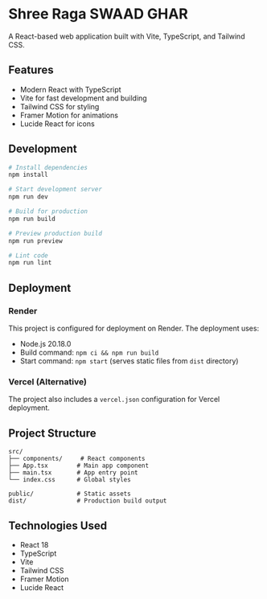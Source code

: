 # Shree Raga SWAAD GHAR

A React-based web application built with Vite, TypeScript, and Tailwind CSS.

## Features

- Modern React with TypeScript
- Vite for fast development and building
- Tailwind CSS for styling
- Framer Motion for animations
- Lucide React for icons

## Development

```bash
# Install dependencies
npm install

# Start development server
npm run dev

# Build for production
npm run build

# Preview production build
npm run preview

# Lint code
npm run lint
```

## Deployment

### Render

This project is configured for deployment on Render. The deployment uses:

- Node.js 20.18.0
- Build command: `npm ci && npm run build`
- Start command: `npm start` (serves static files from `dist` directory)

### Vercel (Alternative)

The project also includes a `vercel.json` configuration for Vercel deployment.

## Project Structure

```
src/
├── components/     # React components
├── App.tsx        # Main app component
├── main.tsx       # App entry point
└── index.css      # Global styles

public/            # Static assets
dist/              # Production build output
```

## Technologies Used

- React 18
- TypeScript
- Vite
- Tailwind CSS
- Framer Motion
- Lucide React
